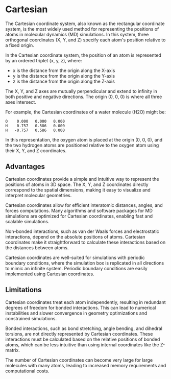 # Cartesian

The Cartesian coordinate system, also known as the rectangular coordinate system, is the most widely used method for representing the positions of atoms in molecular dynamics (MD) simulations. In this system, three orthogonal coordinates (X, Y, and Z) specify each atom's position relative to a fixed origin.

In the Cartesian coordinate system, the position of an atom is represented by an ordered triplet (x, y, z), where:

-   x is the distance from the origin along the X-axis
-   y is the distance from the origin along the Y-axis
-   z is the distance from the origin along the Z-axis

The X, Y, and Z axes are mutually perpendicular and extend to infinity in both positive and negative directions. The origin (0, 0, 0) is where all three axes intersect.

For example, the Cartesian coordinates of a water molecule (H2O) might be:

```text
O    0.000   0.000   0.000
H    0.757   0.586   0.000
H   -0.757   0.586   0.000
```

In this representation, the oxygen atom is placed at the origin (0, 0, 0), and the two hydrogen atoms are positioned relative to the oxygen atom using their X, Y, and Z coordinates.

## Advantages

Cartesian coordinates provide a simple and intuitive way to represent the positions of atoms in 3D space. The X, Y, and Z coordinates directly correspond to the spatial dimensions, making it easy to visualize and interpret molecular geometries.

Cartesian coordinates allow for efficient interatomic distances, angles, and forces computations. Many algorithms and software packages for MD simulations are optimized for Cartesian coordinates, enabling fast and scalable simulations.

Non-bonded interactions, such as van der Waals forces and electrostatic interactions, depend on the absolute positions of atoms. Cartesian coordinates make it straightforward to calculate these interactions based on the distances between atoms.

Cartesian coordinates are well-suited for simulations with periodic boundary conditions, where the simulation box is replicated in all directions to mimic an infinite system. Periodic boundary conditions are easily implemented using Cartesian coordinates.

## Limitations

Cartesian coordinates treat each atom independently, resulting in redundant degrees of freedom for bonded interactions. This can lead to numerical instabilities and slower convergence in geometry optimizations and constrained simulations.

Bonded interactions, such as bond stretching, angle bending, and dihedral torsions, are not directly represented by Cartesian coordinates. These interactions must be calculated based on the relative positions of bonded atoms, which can be less intuitive than using internal coordinates like the Z-matrix.

The number of Cartesian coordinates can become very large for large molecules with many atoms, leading to increased memory requirements and computational costs.
